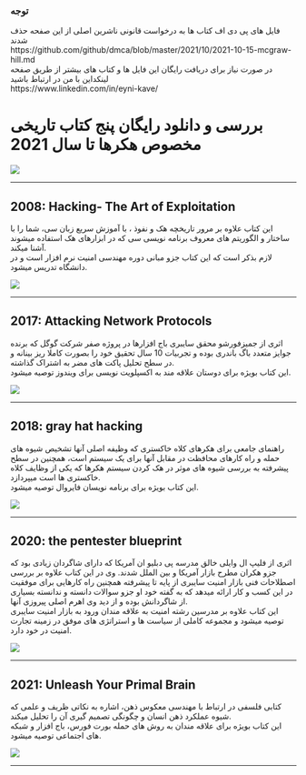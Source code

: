 <h3>توجه</h3>
<p>
فایل های پی دی اف کتاب ها به درخواست قانونی ناشرین اصلی از این صفحه حذف شدند
  <br>
  https://github.com/github/dmca/blob/master/2021/10/2021-10-15-mcgraw-hill.md
  <br>
  در صورت نیاز برای دریافت رایگان این فایل ها و کتاب های بیشتر از طریق صفحه لینکداین با من در ارتباط باشید
<br>
  https://www.linkedin.com/in/eyni-kave/
</p>
<h1>بررسی و دانلود رایگان پنج کتاب تاریخی مخصوص هکرها تا سال 2021</h1>
<img src='https://github.com/dewebdes/Iranian-Cyber-Army/blob/master/ebook/poster.jpg' />
<hr/>
<h2>2008: Hacking- The Art of Exploitation</h2>
<p>
این کتاب علاوه بر مرور تاریخچه هک و نفوذ ، با آموزش سریع زبان سی، شما را با ساختار و الگوریتم های معروف برنامه نویسی سی که در ابزارهای هک استفاده میشوند آشنا میکند.
  <br>
  لازم بذکر است که این کتاب جزو مبانی دوره مهندسی امنیت نرم افزار است و در دانشگاه تدریس میشود.
</p>
<a href='https://github.com/dewebdes/Iranian-Cyber-Army/blob/master/ebook/Hacking-%20The%20Art%20of%20Exploitation%20(2nd%20ed.%202008)%20-%20Erickson.pdf'>
<img src='https://github.com/dewebdes/Iranian-Cyber-Army/blob/master/ebook/Hacking-%20The%20Art%20of%20Exploitation.jpg' />
</a>
<hr>
<h2>2017: Attacking Network Protocols</h2>
<p>
اثری از جمیزفورشو محقق سایبری باج افزارها در پروژه صفر شرکت گوگل که برنده جوایز متعدد باگ باندری بوده و تجربیات 10 سال تحقیق خود را بصورت کاملا ریز بینانه و در سطح تحلیل پاکت های مضر به اشتراک گذاشته.  
  <br>
  این کتاب بویژه برای دوستان علاقه مند به اکسپلویت نویسی برای ویندوز توصیه میشود.
</p>
<a href='https://github.com/dewebdes/Iranian-Cyber-Army/blob/master/ebook/Attacking.Network.Protocols.pdf'>
<img src='https://github.com/dewebdes/Iranian-Cyber-Army/blob/master/ebook/attacking-network-protocols-james-forshaw-9781593277505.jpg' />
</a>
<hr>
<h2>2018: gray hat hacking</h2>
<p>
راهنمای جامعی برای هکرهای کلاه خاکستری که وظیفه اصلی آنها تشخیص شیوه های حمله و راه کارهای محافظت در مقابل آنها برای یک سیستم است، همچنین در سطح پیشرفته به بررسی شیوه های موثر در هک کردن سیستم هکرها که یکی از وظایف کلاه خاکستری ها است میپردازد.
  <br>
این کتاب بویژه برای برنامه نویسان فایروال توصیه میشود.
</p>
<a href='https://github.com/dewebdes/Iranian-Cyber-Army/blob/master/ebook/gray-hat-hacking.pdf'>
<img src='https://github.com/dewebdes/Iranian-Cyber-Army/blob/master/ebook/gray-hat-hacking.jpg' />
</a>
<hr>
<h2>2020: the pentester blueprint</h2>
<p>
  اثری از فلیپ ال وایلی خالق مدرسه پی دبلیو ان آمریکا که دارای شاگردان زیادی بود که جزو هکران مطرح بازار آمریکا و بین الملل شدند. وی در این کتاب علاوه بر بررسی اصطلاحات فنی بازار امنیت سایبری از پایه تا پیشرفته همچنین راه کارهایی برای موفقیت در این کسب و کار ارائه میدهد که به گفته خود او جزو سوالات دانسته و ندانسته بسیاری از شاگردانش بوده و از دید وی اهرم اصلی پیروزی آنها.
  <br>
این کتاب علاوه بر مدرسین رشته امنیت به علاقه مندان ورود به بازار امنیت سایبری توصیه میشود و مجموعه کاملی از سیاست ها و استراتژی های موفق در زمینه تجارت امنیت در خود دارد.
</p>
<a href='https://github.com/dewebdes/Iranian-Cyber-Army/blob/master/ebook/dokumen.pub_the-pentester-blueprint-your-guide-to-being-a-pentester-1nbsped-9781119684305-9781119684350-9781119684374-2020943760.pdf'>
<img src='https://github.com/dewebdes/Iranian-Cyber-Army/blob/master/ebook/the-pentester-blueprint.jpg' />
</a>
<hr>
<h2>2021: Unleash Your Primal Brain</h2>
<p>
کتابی فلسفی در ارتباط با مهندسی معکوس ذهن، اشاره به نکاتی ظریف و علمی که شیوه عملکرد ذهن انسان و چگونگی تصمیم گیری آن را تحلیل میکند.  
  <br>
این کتاب بویژه برای علاقه مندان به روش های حمله بورت فورس، باج افزار و شبکه های اجتماعی توصیه میشود.
</p>
<a href='https://github.com/dewebdes/Iranian-Cyber-Army/blob/master/ebook/9781735244501_Unleash%20Your%20Primal%20Brain.pdf'>
<img src='https://github.com/dewebdes/Iranian-Cyber-Army/blob/master/ebook/Unleash%20Your%20Primal%20Brain.jpg' />
</a>
<hr>
